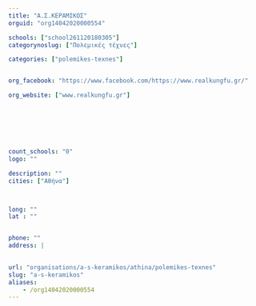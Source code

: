 ```yaml
---
title: "Α.Σ.ΚΕΡΑΜΙΚΟΣ"
orguid: "org14042020000554"

schools: ["school261120180305"]
categorynoslug: ["Πολεμικές τέχνες"]

categories: ["polemikes-texnes"]


org_facebook: "https://www.facebook.com/https://www.realkungfu.gr/"

org_website: ["www.realkungfu.gr"]







count_schools: "0"
logo: ""

description: ""
cities: ["Αθήνα"]



long: ""
lat : ""


phone: ""
address: |
    

url: "organisations/a-s-keramikos/athina/polemikes-texnes"
slug: "a-s-keramikos"
aliases:
    - /org14042020000554
---
```



